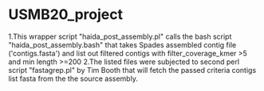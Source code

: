 # USMB20_project

1.This wrapper script "haida_post_assembly.pl" calls the bash script "haida_post_assembly.bash" that   takes Spades assembled contig file ('contigs.fasta')  and list out filtered contigs with filter_coverage_kmer >5 and min length >=200
2.The listed files were subjected to second perl script "fastagrep.pl" by Tim Booth that will fetch the passed criteria contigs list fasta from the the source assembly.
